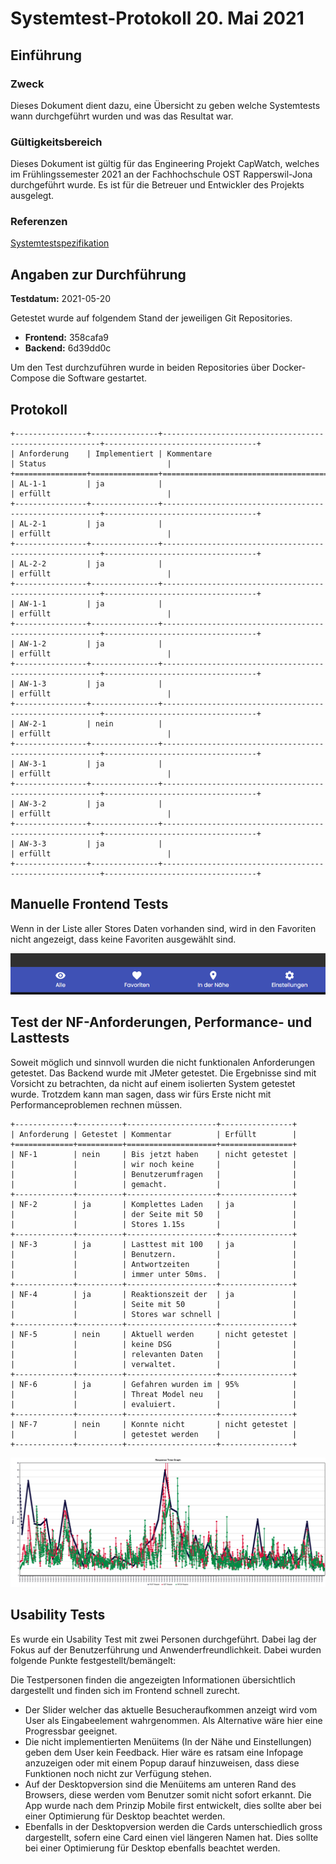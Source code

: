 # Systemtest-Protokoll 20. Mai 2021

## Einführung

### Zweck

Dieses Dokument dient dazu, eine Übersicht zu geben welche Systemtests wann durchgeführt wurden und was das Resultat war.

### Gültigkeitsbereich

Dieses Dokument ist gültig für das Engineering Projekt CapWatch, welches im Frühlingssemester 2021 an der Fachhochschule OST Rapperswil-Jona durchgeführt wurde. Es ist für die Betreuer und Entwickler des Projekts ausgelegt.

### Referenzen

[Systemtestspezifikation](../systemtestspezifikation.md)

## Angaben zur Durchführung

**Testdatum:** 2021-05-20

Getestet wurde auf folgendem Stand der jeweiligen Git Repositories.

- **Frontend:** 358cafa9
- **Backend:** 6d39dd0c

Um den Test durchzuführen wurde in beiden Repositories über Docker-Compose die Software gestartet.

## Protokoll

```eval_rst
+----------------+---------------+--------------------------------------------------------+----------------------------------+
| Anforderung    | Implementiert | Kommentare                                             | Status                           |
+================+===============+========================================================+==================================+
| AL-1-1         | ja            |                                                        | erfüllt                          |
+----------------+---------------+--------------------------------------------------------+----------------------------------+
| AL-2-1         | ja            |                                                        | erfüllt                          |
+----------------+---------------+--------------------------------------------------------+----------------------------------+
| AL-2-2         | ja            |                                                        | erfüllt                          |
+----------------+---------------+--------------------------------------------------------+----------------------------------+
| AW-1-1         | ja            |                                                        | erfüllt                          |
+----------------+---------------+--------------------------------------------------------+----------------------------------+
| AW-1-2         | ja            |                                                        | erfüllt                          |
+----------------+---------------+--------------------------------------------------------+----------------------------------+
| AW-1-3         | ja            |                                                        | erfüllt                          |
+----------------+---------------+--------------------------------------------------------+----------------------------------+
| AW-2-1         | nein          |                                                        | erfüllt                          |
+----------------+---------------+--------------------------------------------------------+----------------------------------+
| AW-3-1         | ja            |                                                        | erfüllt                          |
+----------------+---------------+--------------------------------------------------------+----------------------------------+
| AW-3-2         | ja            |                                                        | erfüllt                          |
+----------------+---------------+--------------------------------------------------------+----------------------------------+
| AW-3-3         | ja            |                                                        | erfüllt                          |
+----------------+---------------+--------------------------------------------------------+----------------------------------+
```

## Manuelle Frontend Tests

Wenn in der Liste aller Stores Daten vorhanden sind, wird in den Favoriten nicht angezeigt, dass keine Favoriten ausgewählt sind.

![frontend-test-navigation-current-location](../../../images/frontend-test-navigation-current-location.png)

## Test der NF-Anforderungen, Performance- und Lasttests

Soweit möglich und sinnvoll wurden die nicht funktionalen Anforderungen getestet. Das Backend wurde mit JMeter getestet. Die Ergebnisse sind mit Vorsicht zu betrachten, da nicht auf einem isolierten System getestet wurde. Trotzdem kann man sagen, dass wir fürs Erste nicht mit Performanceproblemen rechnen müssen.

```eval_rst
+-------------+----------+--------------------+----------------+
| Anforderung | Getestet | Kommentar          | Erfüllt        |
+=============+==========+====================+================+
| NF-1        | nein     | Bis jetzt haben    | nicht getestet |
|             |          | wir noch keine     |                |
|             |          | Benutzerumfragen   |                |
|             |          | gemacht.           |                |
+-------------+----------+--------------------+----------------+
| NF-2        | ja       | Komplettes Laden   | ja             |
|             |          | der Seite mit 50   |                |
|             |          | Stores 1.15s       |                |
+-------------+----------+--------------------+----------------+
| NF-3        | ja       | Lasttest mit 100   | ja             |
|             |          | Benutzern.         |                |
|             |          | Antwortzeiten      |                |
|             |          | immer unter 50ms.  |                |
+-------------+----------+--------------------+----------------+
| NF-4        | ja       | Reaktionszeit der  | ja             |
|             |          | Seite mit 50       |                |
|             |          | Stores war schnell |                |
+-------------+----------+--------------------+----------------+
| NF-5        | nein     | Aktuell werden     | nicht getestet |
|             |          | keine DSG          |                |
|             |          | relevanten Daten   |                |
|             |          | verwaltet.         |                |
+-------------+----------+--------------------+----------------+
| NF-6        | ja       | Gefahren wurden im | 95%            |
|             |          | Threat Model neu   |                |
|             |          | evaluiert.         |                |
+-------------+----------+--------------------+----------------+
| NF-7        | nein     | Konnte nicht       | nicht getestet |
|             |          | getestet werden    |                |
+-------------+----------+--------------------+----------------+
```

![response-time-graph](../../../images/response-time-graph-r6.png)

## Usability Tests

Es wurde ein Usability Test mit zwei Personen durchgeführt. Dabei lag der Fokus auf der Benutzerführung und Anwenderfreundlichkeit. Dabei wurden folgende Punkte festgestellt/bemängelt:

Die Testpersonen finden die angezeigten Informationen übersichtlich dargestellt und finden sich im Frontend schnell zurecht.

- Der Slider welcher das aktuelle Besucheraufkommen anzeigt wird vom User als Eingabeelement wahrgenommen. Als Alternative wäre hier eine Progressbar geeignet.
- Die nicht implementierten Menüitems (In der Nähe und Einstellungen) geben dem User kein Feedback. Hier wäre es ratsam eine Infopage anzuzeigen oder mit einem Popup darauf hinzuweisen, dass diese Funktionen noch nicht zur Verfügung stehen.
- Auf der Desktopversion sind die Menüitems am unteren Rand des Browsers, diese werden vom Benutzer somit nicht sofort erkannt. Die App wurde nach dem Prinzip Mobile first entwickelt, dies sollte aber bei einer Optimierung für Desktop beachtet werden.
- Ebenfalls in der Desktopversion werden die Cards unterschiedlich gross dargestellt, sofern eine Card einen viel längeren Namen hat. Dies sollte bei einer Optimierung für Desktop ebenfalls beachtet werden.
